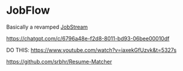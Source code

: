 # JobFlow
Basically a revamped [JobStream](https://github.com/sagarpatel211/JobStream)

https://chatgpt.com/c/6796a48e-f2d8-8011-bd93-06bee00010df

DO THIS: https://www.youtube.com/watch?v=iaxekGfUzvk&t=5327s

https://github.com/srbhr/Resume-Matcher